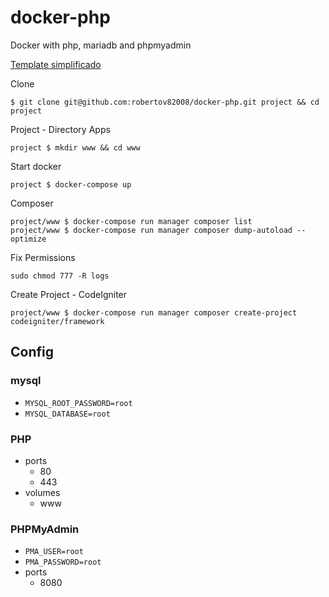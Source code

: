 # docker-php
Docker with php, mariadb and phpmyadmin

[Template simplificado](https://github.com/robertov82008/slim-template/tree/easy)

Clone
```
$ git clone git@github.com:robertov82008/docker-php.git project && cd project
```

Project - Directory Apps
```
project $ mkdir www && cd www
```

Start docker
```
project $ docker-compose up
```

Composer 
```
project/www $ docker-compose run manager composer list
project/www $ docker-compose run manager composer dump-autoload --optimize 
```

Fix Permissions
```
sudo chmod 777 -R logs
```

Create Project - CodeIgniter
```
project/www $ docker-compose run manager composer create-project codeigniter/framework
```


## Config

### mysql
* `MYSQL_ROOT_PASSWORD=root`
* `MYSQL_DATABASE=root`

### PHP
* ports
  * 80
  * 443
* volumes
  * www
            
### PHPMyAdmin
* `PMA_USER=root`
* `PMA_PASSWORD=root`
* ports
  * 8080
